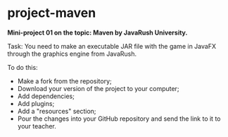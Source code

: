 # project-maven

**Mini-project 01 on the topic: Maven by JavaRush University.**<br>

 Task: You need to make an executable JAR file with the game in JavaFX through the graphics engine from JavaRush.<br>
 
To do this:<br>
- Make a fork from the repository; 
- Download your version of the project to your computer;
- Add dependencies;
- Add plugins;
- Add a "resources" section;
- Pour the changes into your GitHub repository and send the link to it to your teacher. <br>
